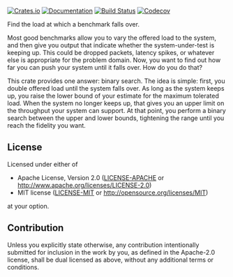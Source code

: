 [![Crates.io](https://img.shields.io/crates/v/cliff.svg)](https://crates.io/crates/cliff)
[![Documentation](https://docs.rs/cliff/badge.svg)](https://docs.rs/cliff/)
[![Build Status](https://dev.azure.com/jonhoo/jonhoo/_apis/build/status/cliff?branchName=master)](https://dev.azure.com/jonhoo/jonhoo/_build/latest?definitionId=24&branchName=master)
[![Codecov](https://codecov.io/github/jonhoo/cliff/coverage.svg?branch=master)](https://codecov.io/gh/jonhoo/cliff)

Find the load at which a benchmark falls over.

Most good benchmarks allow you to vary the offered load to the system,
and then give you output that indicate whether the system-under-test is
keeping up. This could be dropped packets, latency spikes, or whatever
else is appropriate for the problem domain. Now, you want to find out
how far you can push your system until it falls over. How do you do
that?

This crate provides one answer: binary search. The idea is simple:
first, you double offered load until the system falls over. As long as
the system keeps up, you raise the lower bound of your estimate for the
maximum tolerated load. When the system no longer keeps up, that gives
you an upper limit on the throughput your system can support. At that
point, you perform a binary search between the upper and lower bounds,
tightening the range until you reach the fidelity you want.

## License

Licensed under either of

 * Apache License, Version 2.0
   ([LICENSE-APACHE](LICENSE-APACHE) or http://www.apache.org/licenses/LICENSE-2.0)
 * MIT license
   ([LICENSE-MIT](LICENSE-MIT) or http://opensource.org/licenses/MIT)

at your option.

## Contribution

Unless you explicitly state otherwise, any contribution intentionally submitted
for inclusion in the work by you, as defined in the Apache-2.0 license, shall be
dual licensed as above, without any additional terms or conditions.
